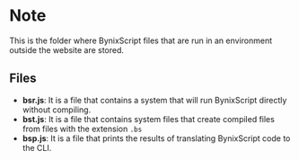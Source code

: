 # Note
This is the folder where BynixScript files that are run in an environment outside the website are stored.
## Files
- **bsr.js**: It is a file that contains a system that will run BynixScript directly without compiling.
- **bst.js**: It is a file that contains system files that create compiled files from files with the extension ``.bs``
- **bsp.js**: It is a file that prints the results of translating BynixScript code to the CLI.

